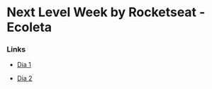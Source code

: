 # Next Level Week by Rocketseat - Ecoleta

### Links
- [Dia 1](https://www.youtube.com/watch?time_continue=4601&v=MRSSdAAyMkw&feature=emb_logo)

- [Dia 2](https://www.youtube.com/watch?time_continue=7061&v=XEswWb5Ail8&feature=emb_logo)
